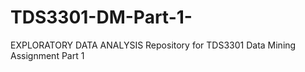 # TDS3301-DM-Part-1-

EXPLORATORY DATA ANALYSIS
Repository for TDS3301 Data Mining Assignment Part 1
